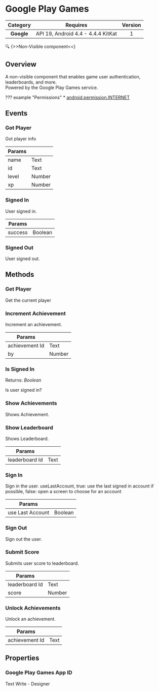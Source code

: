 # Google Play Games

| Category | Requires | Version |
|:--------:|:-------:|:--------:|
|**Google**|<span class="chip chip-any">API 19, Android 4.4 - 4.4.4 KitKat</span>|<span class="chip chip-number">1</span>|

:mag: {>>Non-Visible component<<}

## Overview

A non-visible component that enables game user authentication, leaderboards, and more.  
Powered by the Google Play Games service.

??? example "Permissions"
    * [android.permission.INTERNET](https://developer.android.com/reference/android/Manifest.permission.html#INTERNET)

## Events

### Got Player

Got player info

<div class="block" ai2-block="event" not-rendered="true" value="%7B%22componentName%22:%20%22Google%20Play%20Games%22,%20%22name%22:%20%22Got%20Player%22,%20%22param%22:%20%5B%22name%22,%20%22id%22,%20%22level%22,%20%22xp%22%5D%7D"></div>

| Params | []() |
|--------|------|
|name|<span class="chip chip-text">Text</span>|
|id|<span class="chip chip-text">Text</span>|
|level|<span class="chip chip-number">Number</span>|
|xp|<span class="chip chip-number">Number</span>|

### Signed In

User signed in.

<div class="block" ai2-block="event" not-rendered="true" value="%7B%22componentName%22:%20%22Google%20Play%20Games%22,%20%22name%22:%20%22Signed%20In%22,%20%22param%22:%20%5B%22success%22%5D%7D"></div>

| Params | []() |
|--------|------|
|success|<span class="chip chip-boolean">Boolean</span>|

### Signed Out

User signed out.

<div class="block" ai2-block="event" not-rendered="true" value="%7B%22componentName%22:%20%22Google%20Play%20Games%22,%20%22name%22:%20%22Signed%20Out%22,%20%22param%22:%20%5B%5D%7D"></div>

## Methods

### Get Player

Get the current player

<div class="block" ai2-block="method" not-rendered="true" value="%7B%22componentName%22:%20%22Google%20Play%20Games%22,%20%22name%22:%20%22Get%20Player%22,%20%22output%22:%20false,%20%22param%22:%20%5B%5D%7D"></div>

### Increment Achievement

Increment an achievement.

<div class="block" ai2-block="method" not-rendered="true" value="%7B%22componentName%22:%20%22Google%20Play%20Games%22,%20%22name%22:%20%22Increment%20Achievement%22,%20%22output%22:%20false,%20%22param%22:%20%5B%22achievement%20Id%22,%20%22by%22%5D%7D"></div>

| Params | []() |
|--------|------|
|achievement Id|<span class="chip chip-text">Text</span>|
|by|<span class="chip chip-number">Number</span>|

### Is Signed In

<span class="chip chip-boolean">Returns: <i>Boolean</i></span>

Is user signed in?

<div class="block" ai2-block="method" not-rendered="true" value="%7B%22componentName%22:%20%22Google%20Play%20Games%22,%20%22name%22:%20%22Is%20Signed%20In%22,%20%22output%22:%20true,%20%22param%22:%20%5B%5D%7D"></div>

### Show Achievements

Shows Achievement.

<div class="block" ai2-block="method" not-rendered="true" value="%7B%22componentName%22:%20%22Google%20Play%20Games%22,%20%22name%22:%20%22Show%20Achievements%22,%20%22output%22:%20false,%20%22param%22:%20%5B%5D%7D"></div>

### Show Leaderboard

Shows Leaderboard.

<div class="block" ai2-block="method" not-rendered="true" value="%7B%22componentName%22:%20%22Google%20Play%20Games%22,%20%22name%22:%20%22Show%20Leaderboard%22,%20%22output%22:%20false,%20%22param%22:%20%5B%22leaderboard%20Id%22%5D%7D"></div>

| Params | []() |
|--------|------|
|leaderboard Id|<span class="chip chip-text">Text</span>|

### Sign In

Sign in the user. useLastAccount, true: use the last signed in account if possible, false: open a screen to choose for an account

<div class="block" ai2-block="method" not-rendered="true" value="%7B%22componentName%22:%20%22Google%20Play%20Games%22,%20%22name%22:%20%22Sign%20In%22,%20%22output%22:%20false,%20%22param%22:%20%5B%22use%20Last%20Account%22%5D%7D"></div>

| Params | []() |
|--------|------|
|use Last Account|<span class="chip chip-boolean">Boolean</span>|

### Sign Out

Sign out the user.

<div class="block" ai2-block="method" not-rendered="true" value="%7B%22componentName%22:%20%22Google%20Play%20Games%22,%20%22name%22:%20%22Sign%20Out%22,%20%22output%22:%20false,%20%22param%22:%20%5B%5D%7D"></div>

### Submit Score

Submits user score to leaderboard.

<div class="block" ai2-block="method" not-rendered="true" value="%7B%22componentName%22:%20%22Google%20Play%20Games%22,%20%22name%22:%20%22Submit%20Score%22,%20%22output%22:%20false,%20%22param%22:%20%5B%22leaderboard%20Id%22,%20%22score%22%5D%7D"></div>

| Params | []() |
|--------|------|
|leaderboard Id|<span class="chip chip-text">Text</span>|
|score|<span class="chip chip-number">Number</span>|

### Unlock Achievements

Unlock an achievement.

<div class="block" ai2-block="method" not-rendered="true" value="%7B%22componentName%22:%20%22Google%20Play%20Games%22,%20%22name%22:%20%22Unlock%20Achievements%22,%20%22output%22:%20false,%20%22param%22:%20%5B%22achievement%20Id%22%5D%7D"></div>

| Params | []() |
|--------|------|
|achievement Id|<span class="chip chip-text">Text</span>|

## Properties

### Google Play Games App ID

<span style="user-select: none;"><span class="chip chip-text">Text</span>&#32;&#32;&#32;&#32;&#32;&#32;&#32;&#32;&#32;&#32;<span class="chip chip-rw">Write</span>&#32;-&#32;<span class="chip chip-bd">Designer</span>&#32;</span>
